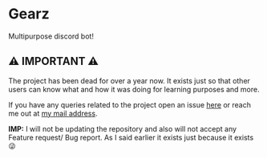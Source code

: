 # Gearz
Multipurpose discord bot!

## ⚠️ IMPORTANT ⚠️
The project has been dead for over a year now. It exists just so that other users can know what and how it was doing for learning purposes and more.

If you have any queries related to the project open an issue [here](https://github.com/TheLearneer/gearz-klasa/issues/new) or reach me out at [my mail address](mailto:contact@santoshb.com.np).

**IMP:** I will not be updating the repository and also will not accept any Feature request/ Bug report. As I said earlier it exists just because it exists 😜
